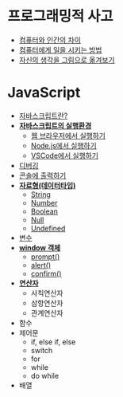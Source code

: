 # 프로그래밍적 사고
+ [컴퓨터와 인간의 차이](./JavaScript/flow/1.computer-and-human.md)
+ [컴퓨터에게 일을 시키는 방법](./JavaScript/flow/2.command-to-computer.md)
+ [자신의 생각을 그림으로 옮겨보기](./JavaScript/flow/3.flow-chart.md)

# JavaScript
+ [자바스크립트란?](./JavaScript/0.JavaScript.md)
+ [**자바스크립트의 실행환경**](./JavaScript/1.js-environment/0.intro.md)
  + [웹 브라우저에서 실행하기](./JavaScript/1.js-environment/1.browser-start.md)
  + [Node.js에서 실행하기](./JavaScript/1.js-environment/2.nodejs-start.md)
  + [VSCode에서 실행하기](./JavaScript/1.js-environment/3.vscode-start.md)
+ [디버깅](./JavaScript/2.debugging.md)
+ [콘솔에 출력하기](./JavaScript/3.console-log.md)
+ [**자료형(데이터타입)**](./JavaScript/4.data-type/0.intro.md)
  + [String](./JavaScript/4.data-type/1.string.md)
  + [Number](./JavaScript/4.data-type/2.number.md)
  + [Boolean](./JavaScript/4.data-type/3.boolean.md)
  + [Null](./JavaScript/4.data-type/4.null.md)
  + [Undefined](./JavaScript/4.data-type/5.undefined.md)
+ [변수](./JavaScript/5.variable.md)
+ [**window 객체**](./JavaScript/6.window/0.intro.md)
  + [prompt()](./JavaScript/6.window/0.intro.md)
  + [alert()](./JavaScript/6.window/2.alert.md)
  + [confirm()](./JavaScript/6.window/3.confirm.md)
+ [**연산자**](./JavaScript/9.operator/0.intro.md)
  + 사칙연산자
  + 삼항연산자
  + 관계연산자
+ 함수
+ 제어문
  + if, else if, else
  + switch
  + for
  + while
  + do while
+ 배열